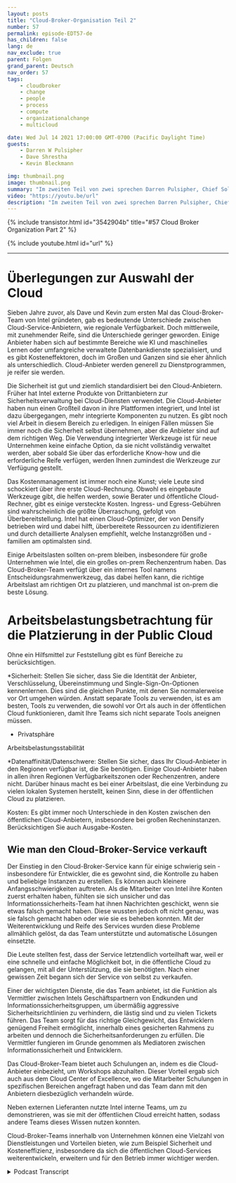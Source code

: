 ```yaml
---
layout: posts
title: "Cloud-Broker-Organisation Teil 2"
number: 57
permalink: episode-EDT57-de
has_children: false
lang: de
nav_exclude: true
parent: Folgen
grand_parent: Deutsch
nav_order: 57
tags:
    - cloudbroker
    - change
    - people
    - process
    - compute
    - organizationalchange
    - multicloud

date: Wed Jul 14 2021 17:00:00 GMT-0700 (Pacific Daylight Time)
guests:
    - Darren W Pulsipher
    - Dave Shrestha
    - Kevin Bleckmann

img: thumbnail.png
image: thumbnail.png
summary: "Im zweiten Teil von zwei sprechen Darren Pulsipher, Chief Solution Architect, und die Intel Cloud Solution Architects Dave Shrestha und Kevin Bleckman über die Vorteile und Dienstleistungen einer Cloud-Broker-Organisation."
video: "https://youtu.be/url"
description: "Im zweiten Teil von zwei sprechen Darren Pulsipher, Chief Solution Architect, und die Intel Cloud Solution Architects Dave Shrestha und Kevin Bleckman über die Vorteile und Dienstleistungen einer Cloud-Broker-Organisation."
---
```


<div>
{% include transistor.html id="3542904b" title="#57 Cloud Broker Organization Part 2" %}

{% include youtube.html id="url" %}
</div>

---

# Überlegungen zur Auswahl der Cloud

Sieben Jahre zuvor, als Dave und Kevin zum ersten Mal das Cloud-Broker-Team von Intel gründeten, gab es bedeutende Unterschiede zwischen Cloud-Service-Anbietern, wie regionale Verfügbarkeit. Doch mittlerweile, mit zunehmender Reife, sind die Unterschiede geringer geworden. Einige Anbieter haben sich auf bestimmte Bereiche wie KI und maschinelles Lernen oder umfangreiche verwaltete Datenbankdienste spezialisiert, und es gibt Kosteneffektoren, doch im Großen und Ganzen sind sie eher ähnlich als unterschiedlich. Cloud-Anbieter werden generell zu Dienstprogrammen, je reifer sie werden.

Die Sicherheit ist gut und ziemlich standardisiert bei den Cloud-Anbietern. Früher hat Intel externe Produkte von Drittanbietern zur Sicherheitsverwaltung bei Cloud-Diensten verwendet. Die Cloud-Anbieter haben nun einen Großteil davon in ihre Plattformen integriert, und Intel ist dazu übergegangen, mehr integrierte Komponenten zu nutzen. Es gibt noch viel Arbeit in diesem Bereich zu erledigen. In einigen Fällen müssen Sie immer noch die Sicherheit selbst übernehmen, aber die Anbieter sind auf dem richtigen Weg. Die Verwendung integrierter Werkzeuge ist für neue Unternehmen keine einfache Option, da sie nicht vollständig verwaltet werden, aber sobald Sie über das erforderliche Know-how und die erforderliche Reife verfügen, werden Ihnen zumindest die Werkzeuge zur Verfügung gestellt.

Das Kostenmanagement ist immer noch eine Kunst; viele Leute sind schockiert über ihre erste Cloud-Rechnung. Obwohl es eingebaute Werkzeuge gibt, die helfen werden, sowie Berater und öffentliche Cloud-Rechner, gibt es einige versteckte Kosten. Ingress- und Egress-Gebühren sind wahrscheinlich die größte Überraschung, gefolgt von Überbereitstellung. Intel hat einen Cloud-Optimizer, der von Densify betrieben wird und dabei hilft, überbereitete Ressourcen zu identifizieren und durch detaillierte Analysen empfiehlt, welche Instanzgrößen und -familien am optimalsten sind.

Einige Arbeitslasten sollten on-prem bleiben, insbesondere für große Unternehmen wie Intel, die ein großes on-prem Rechenzentrum haben. Das Cloud-Broker-Team verfügt über ein internes Tool namens Entscheidungsrahmenwerkzeug, das dabei helfen kann, die richtige Arbeitslast am richtigen Ort zu platzieren, und manchmal ist on-prem die beste Lösung.

# Arbeitsbelastungsbetrachtung für die Platzierung in der Public Cloud

Ohne ein Hilfsmittel zur Feststellung gibt es fünf Bereiche zu berücksichtigen.

*Sicherheit: Stellen Sie sicher, dass Sie die Identität der Anbieter, Verschlüsselung, Übereinstimmung und Single-Sign-On-Optionen kennenlernen. Dies sind die gleichen Punkte, mit denen Sie normalerweise vor Ort umgehen würden. Anstatt separate Tools zu verwenden, ist es am besten, Tools zu verwenden, die sowohl vor Ort als auch in der öffentlichen Cloud funktionieren, damit Ihre Teams sich nicht separate Tools aneignen müssen.

* Privatsphäre

Arbeitsbelastungsstabilität

*Datenaffinität/Datenschwere: Stellen Sie sicher, dass Ihr Cloud-Anbieter in den Regionen verfügbar ist, die Sie benötigen. Einige Cloud-Anbieter haben in allen ihren Regionen Verfügbarkeitszonen oder Rechenzentren, andere nicht. Darüber hinaus macht es bei einer Arbeitslast, die eine Verbindung zu vielen lokalen Systemen herstellt, keinen Sinn, diese in der öffentlichen Cloud zu platzieren.

Kosten: Es gibt immer noch Unterschiede in den Kosten zwischen den öffentlichen Cloud-Anbietern, insbesondere bei großen Recheninstanzen. Berücksichtigen Sie auch Ausgabe-Kosten.

## Wie man den Cloud-Broker-Service verkauft

Der Einstieg in den Cloud-Broker-Service kann für einige schwierig sein - insbesondere für Entwickler, die es gewohnt sind, die Kontrolle zu haben und beliebige Instanzen zu erstellen. Es können auch kleinere Anfangsschwierigkeiten auftreten. Als die Mitarbeiter von Intel ihre Konten zuerst erhalten haben, fühlten sie sich unsicher und das Informationssicherheits-Team hat ihnen Nachrichten geschickt, wenn sie etwas falsch gemacht haben. Diese wussten jedoch oft nicht genau, was sie falsch gemacht haben oder wie sie es beheben konnten. Mit der Weiterentwicklung und Reife des Services wurden diese Probleme allmählich gelöst, da das Team unterstützte und automatische Lösungen einsetzte.

Die Leute stellten fest, dass der Service letztendlich vorteilhaft war, weil er eine schnelle und einfache Möglichkeit bot, in die öffentliche Cloud zu gelangen, mit all der Unterstützung, die sie benötigten. Nach einer gewissen Zeit begann sich der Service von selbst zu verkaufen.

Einer der wichtigsten Dienste, die das Team anbietet, ist die Funktion als Vermittler zwischen Intels Geschäftspartnern von Endkunden und Informationssicherheitsgruppen, um übermäßig aggressive Sicherheitsrichtlinien zu verhindern, die lästig sind und zu vielen Tickets führen. Das Team sorgt für das richtige Gleichgewicht, das Entwicklern genügend Freiheit ermöglicht, innerhalb eines gesicherten Rahmens zu arbeiten und dennoch die Sicherheitsanforderungen zu erfüllen. Die Vermittler fungieren im Grunde genommen als Mediatoren zwischen Informationssicherheit und Entwicklern.

Das Cloud-Broker-Team bietet auch Schulungen an, indem es die Cloud-Anbieter einbezieht, um Workshops abzuhalten. Dieser Vorteil ergab sich auch aus dem Cloud Center of Excellence, wo die Mitarbeiter Schulungen in spezifischen Bereichen angefragt haben und das Team dann mit den Anbietern diesbezüglich verhandeln würde.

Neben externen Lieferanten nutzte Intel interne Teams, um zu demonstrieren, was sie mit der öffentlichen Cloud erreicht hatten, sodass andere Teams dieses Wissen nutzen konnten.

Cloud-Broker-Teams innerhalb von Unternehmen können eine Vielzahl von Dienstleistungen und Vorteilen bieten, wie zum Beispiel Sicherheit und Kosteneffizienz, insbesondere da sich die öffentlichen Cloud-Services weiterentwickeln, erweitern und für den Betrieb immer wichtiger werden.



<details>
<summary> Podcast Transcript </summary>

<p></p>

</details>
